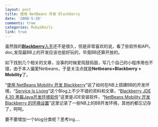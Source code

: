 ```yaml
---
layout: post
title: 使用 NetBeans 开发 Blackberry
date: '2008-5-20'
comments: true
categories: Ruby&Rails
link: true
---
```

<p>虽然我的<a href="http://iceskysl.1sters.com/?action=show&amp;id=251"><strong>Blackberry</strong>入手</a>还不是很久，但是非常喜欢的说，看了些软件和API，doc,发现最BB上的开发应该也挺好玩的，毕竟BB还算开放的。</p>
<p>如下找到几个相关的文章，没事的时候爱捣鼓捣鼓，写几个自己的小程序用也不错，由于本人偏爱Netbeans，于是关注点就是<strong>Netbeans+Blackberry + Mobility</strong>了。</p>
<p>&ldquo;<a href="http://gceclub.sun.com.cn/NetBeans/tutorials/mobility/blackberry.html">使用 NetBeans Mobility 开发 Blackberry</a>&rdquo;说了如何在NB上搭建BB的开发环境，&ldquo;<a href="http://www.cnblogs.com/confach/category/36451.html?Show=All">Service Is Living</a>&rdquo;这个Blog上不少不错的资料和文章，&ldquo;<a href="http://down.maxpda.com/download/Blackberry_JDE_4.30-777.html">Blackberry JDE 4.30 黑莓Java开发环境软件</a>&rdquo;这里是JDE安装软件，&ldquo;<a href="http://blog.csdn.net/hunhun1981/archive/2007/12/25/1966201.aspx">NetBeans Mobility 开发 Blackberry 的环境设置</a>&rdquo;这里记录了一些NB上的BB开发环境，其他的都忘记存了，呵呵。</p>
<p>要不要增加一个blog分类呢？思考ing....</p>
